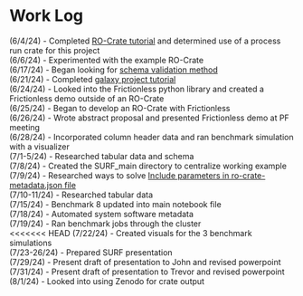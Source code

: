 # Work Log
(6/4/24) - Completed [RO-Crate tutorial](https://www.researchobject.org/packaging_data_with_ro-crate/01-introduction/index.html) and determined use of a process run crate for this project  
(6/6/24) - Experimented with the example RO-Crate  
(6/17/24) - Began looking for [schema validation method](https://github.com/usnistgov/surf-2024-austyn-nguyen/issues/5)  
(6/21/24) - Completed [galaxy project tutorial](https://github.com/usnistgov/surf-2024-austyn-nguyen/issues/4)  
(6/24/24) - Looked into the Frictionless python library and created a Frictionless demo outside of an RO-Crate  
(6/25/24) - Began to develop an RO-Crate with Frictionless  
(6/26/24) - Wrote abstract proposal and presented Frictionless demo at PF meeting  
(6/28/24) - Incorporated column header data and ran benchmark simulation with a visualizer  
(7/1-5/24) - Researched tabular data and schema  
(7/8/24) - Created the SURF_main directory to centralize working example  
(7/9/24) - Researched ways to solve [Include parameters in ro-crate-metadata.json file](https://github.com/usnistgov/surf-2024-austyn-nguyen/issues/14)  
(7/10-11/24) - Researched tabular data  
(7/15/24) - Benchmark 8 updated into main notebook file  
(7/18/24) - Automated system software metadata  
(7/19/24) - Ran benchmark jobs through the cluster  
<<<<<<< HEAD
(7/22/24) - Created visuals for the 3 benchmark simulations  
(7/23-26/24) - Prepared SURF presentation  
(7/29/24) - Present draft of presentation to John and revised powerpoint  
(7/31/24) - Present draft of presentation to Trevor and revised powerpoint  
(8/1/24) - Looked into using Zenodo for crate output  